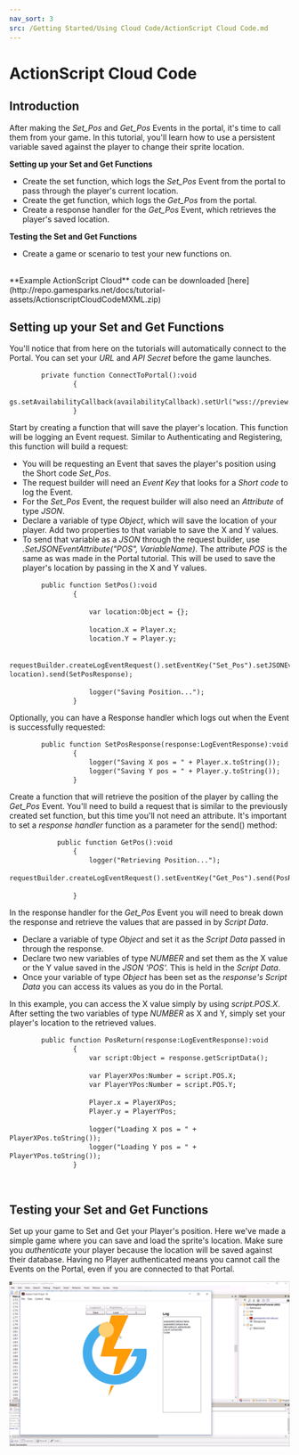```yaml
---
nav_sort: 3
src: /Getting Started/Using Cloud Code/ActionScript Cloud Code.md
---
```


# ActionScript Cloud Code

## Introduction

After making the *Set_Pos* and *Get_Pos* Events in the portal, it's time to call them from your game. In this tutorial, you'll learn how to use a persistent variable saved against the player to change their sprite location.

**Setting up your Set and Get Functions**

  * Create the set function, which logs the *Set_Pos* Event from the portal to pass through the player's current location.
  * Create the get function, which logs the *Get_Pos* from the portal.
  * Create a response handler for the *Get_Pos* Event, which retrieves the player's saved location.

**Testing the Set and Get Functions**

  * Create a game or scenario to test your new functions on.

</br>
**Example ActionScript Cloud** code can be downloaded [here](http://repo.gamesparks.net/docs/tutorial-assets/ActionscriptCloudCodeMXML.zip)

## Setting up your Set and Get Functions

You'll notice that from here on the tutorials will automatically connect to the Portal. You can set your *URL* and *API* *Secret* before the game launches.

```
    	private function ConnectToPortal():void
    			{
    				gs.setAvailabilityCallback(availabilityCallback).setUrl("wss://preview.gamesparks.net/ws/293711ZXWjA9").setApiSecret("DgnYnPUE2D0RetwKAy5XPUxxxN7pl36e").connect();
    			}
```

Start by creating a function that will save the player's location. This function will be logging an Event request. Similar to Authenticating and Registering, this function will build a request:
* You will be requesting an Event that saves the player's position using the Short code *Set_Pos*.
* The request builder will need an *Event Key* that looks for a *Short code* to log the Event.
* For the *Set_Pos* Event, the request builder will also need an *Attribute* of type *JSON*.
* Declare a variable of type *Object*, which will save the location of your player. Add two properties to that variable to save the X and Y values.
* To send that variable as a *JSON* through the request builder, use *.SetJSONEventAttribute("POS", VariableName)*. The attribute *POS* is the same as was made in the Portal tutorial. This will be used to save the player's location by passing in the X and Y values.

```
    	public function SetPos():void
    			{

    				var location:Object = {};

    				location.X = Player.x;
    				location.Y = Player.y;

    				requestBuilder.createLogEventRequest().setEventKey("Set_Pos").setJSONEventAttribute("POS", location).send(SetPosResponse);

    				logger("Saving Position...");
    			}
```

Optionally, you can have a Response handler which logs out when the Event is successfully requested:

```
    	public function SetPosResponse(response:LogEventResponse):void
    			{
    				logger("Saving X pos = " + Player.x.toString());
    				logger("Saving Y pos = " + Player.y.toString());
    			}
```

Create a function that will retrieve the position of the player by calling the *Get_Pos* Event. You'll need to build a request that is similar to the previously created set function, but this time you'll not need an attribute. It's important to set a *response* *handler* function as a parameter for the send() method:

```
    		public function GetPos():void
    			{
    				logger("Retrieving Position...");
    				requestBuilder.createLogEventRequest().setEventKey("Get_Pos").send(PosReturn);

    			}
```

In the response handler for the *Get_Pos* Event you will need to break down the response and retrieve the values that are passed in by *Script Data*.
* Declare a variable of type *Object* and set it as the *Script Data* passed in through the response.
* Declare two new variables of type *NUMBER* and set them as the X value or the Y value saved in the *JSON* *'POS'.* This is held in the *Script Data*.
* Once your variable of type *Object* has been set as the *response's* *Script Data* you can access its values as you do in the Portal.

In this example, you can access the X value simply by using *script.POS.X*. After setting the two variables of type *NUMBER* as X and Y, simply set your player's location to the retrieved values.

```
    	public function PosReturn(response:LogEventResponse):void
    			{
    				var script:Object = response.getScriptData();

    				var PlayerXPos:Number = script.POS.X;
    				var PlayerYPos:Number = script.POS.Y;

    				Player.x = PlayerXPos;
    				Player.y = PlayerYPos;

    				logger("Loading X pos = " + PlayerXPos.toString());
    				logger("Loading Y pos = " + PlayerYPos.toString());
    			}
```

 

## Testing your Set and Get Functions

Set up your game to Set and Get your Player's position. Here we've made a simple game where you can save and load the sprite's location. Make sure you *authenticate* your player because the location will be saved against their database. Having no Player authenticated means you cannot call the Events on the Portal, even if you are connected to that Portal.

![l](img/AS/1.gif)
